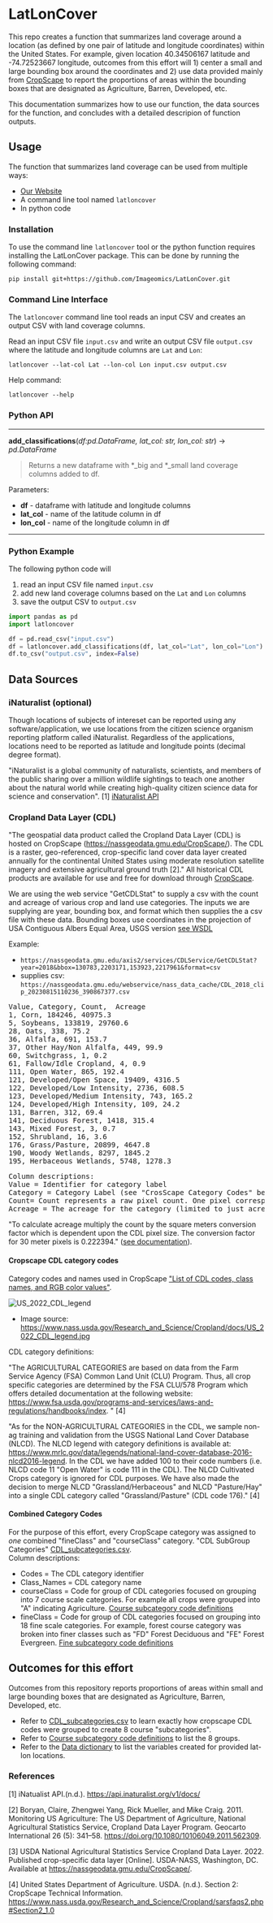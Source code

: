 # LatLonCover
This repo creates a function that summarizes land coverage around a location (as defined by one pair of latitude and longitude coordinates)  within the United States.  For example, given location  40.34506167	latitude and -74.72523667 longitude, outcomes from this effort will 1) center a small and large bounding box around the coordinates and 2) use data provided mainly from [CropScape](https://nassgeodata.gmu.edu/CropScape) to report the proportions of areas within the bounding boxes that are designated as Agriculture, Barren, Developed, etc.

This documentation summarizes how to use our function,  the data sources for the function,  and concludes with a detailed descripion of function outputs.

## Usage
The function that summarizes land coverage can be used from multiple ways:
- [Our Website](https://huggingface.co/spaces/imageomics/LatLonCover)
- A command line tool named `latloncover`
- In python code

### Installation
To use the command line `latloncover` tool or the python function requires installing the LatLonCover package.
This can be done by running the following command:
```
pip install git+https://github.com/Imageomics/LatLonCover.git
```

### Command Line Interface
The `latloncover` command line tool reads an input CSV and creates an output CSV with land coverage columns.

Read an input CSV file `input.csv` and write an output CSV file `output.csv` where the latitude and longitude columns are `Lat` and `Lon`:
```
latloncover --lat-col Lat --lon-col Lon input.csv output.csv
```

Help command:
```
latloncover --help
```

### Python API

----

__add_classifications__(*df:pd.DataFrame, lat_col: str, lon_col: str*) -> *pd.DataFrame*

> Returns a new dataframe with *_big and *_small land coverage columns added to df.
    
Parameters:
- __df__ - dataframe with latitude and longitude columns
- __lat_col__ - name of the latitude column in df
- __lon_col__ - name of the longitude column in df

----

### Python Example

The following python code will 
1) read an input CSV file named `input.csv`
2) add new land coverage columns based on the `Lat` and `Lon` columns
3) save the output CSV to `output.csv`
   
```python
import pandas as pd
import latloncover

df = pd.read_csv("input.csv")
df = latloncover.add_classifications(df, lat_col="Lat", lon_col="Lon")
df.to_csv("output.csv", index=False)

```

## Data Sources

### iNaturalist (optional)

Though locations of subjects of intereset can be reported using any software/application, we use locations from the citizen science organism reporting platform called iNaturalist.  Regardless of the applications,  locations need to be reported as latitude and longitude points (decimal degree format).

"iNaturalist is a global community of naturalists, scientists, and members of the public sharing over a million wildlife sightings to teach one another about the natural world while creating high-quality citizen science data for science and conservation". [1]
[iNaturalist API](https://api.inaturalist.org/v1/docs/)

### Cropland Data Layer (CDL)

"The geospatial data product called the Cropland Data Layer (CDL) is hosted on CropScape (https://nassgeodata.gmu.edu/CropScape/). The CDL is a raster, geo-referenced, crop-specific land cover data layer created annually for the continental United States using moderate resolution satellite imagery and extensive agricultural ground truth [2]." All historical CDL products are available for use and free for download through [CropScape](https://nassgeodata.gmu.edu/CropScape/devhelp/help.html).

We are using the web service "GetCDLStat" to supply a csv with the count and acreage of various crop and land use categories.  The inputs we are supplying are year, bounding box, and format which then supplies the a csv file with these data. Bounding boxes use coordinates in the projection of USA Contiguous Albers Equal Area, USGS version [see WSDL](https://nassgeodata.gmu.edu/axis2/services/CDLService?wsdl)

Example:
* `https://nassgeodata.gmu.edu/axis2/services/CDLService/GetCDLStat?year=2018&bbox=130783,2203171,153923,2217961&format=csv`
* supplies csv: `https://nassgeodata.gmu.edu/webservice/nass_data_cache/CDL_2018_clip_20230815110236_390867377.csv`

<pre>
Value, Category, Count,  Acreage
1, Corn, 184246, 40975.3
5, Soybeans, 133819, 29760.6
28, Oats, 338, 75.2
36, Alfalfa, 691, 153.7
37, Other Hay/Non Alfalfa, 449, 99.9
60, Switchgrass, 1, 0.2
61, Fallow/Idle Cropland, 4, 0.9
111, Open Water, 865, 192.4
121, Developed/Open Space, 19409, 4316.5
122, Developed/Low Intensity, 2736, 608.5
123, Developed/Medium Intensity, 743, 165.2
124, Developed/High Intensity, 109, 24.2
131, Barren, 312, 69.4
141, Deciduous Forest, 1418, 315.4
143, Mixed Forest, 3, 0.7
152, Shrubland, 16, 3.6
176, Grass/Pasture, 20899, 4647.8
190, Woody Wetlands, 8297, 1845.2
195, Herbaceous Wetlands, 5748, 1278.3
</pre>

<pre>
Column descriptions:
Value = Identifier for category label
Category = Category Label (see "CrosScape Category Codes" below). Note that category labels are note unique (e.g. Two "Barren" categories with ids 65 and 131).
Count= Count represents a raw pixel count. One pixel corresponds to 30 meters.
Acreage = The acreage for the category (limited to just acreage within the bounding box supplied) at the time point(year) supplied. 
</pre>

"To calculate acreage multiply the count by the square meters conversion factor which is dependent upon the CDL pixel size. The conversion factor for 30 meter pixels is 0.222394."  ([see documentation](https://www.nass.usda.gov/Research_and_Science/Cropland/sarsfaqs2.php#Section2_1.0)).

#### Cropscape CDL category codes

Category codes and names used in CropScape ["List of CDL codes, class names, and RGB color values"](https://www.nass.usda.gov/Research_and_Science/Cropland/docs/CDL_codes_names_colors.xlsx). 

![US_2022_CDL_legend](cropScapeDocumentation/US_2022_CDL_legend.jpg) 
* Image source: https://www.nass.usda.gov/Research_and_Science/Cropland/docs/US_2022_CDL_legend.jpg

CDL category definitions: 

"The AGRICULTURAL CATEGORIES are based on data from the Farm Service Agency (FSA) Common Land Unit (CLU) Program. Thus, all crop specific categories are determined by the FSA CLU/578 Program which offers detailed documentation at the following website: https://www.fsa.usda.gov/programs-and-services/laws-and-regulations/handbooks/index. " [4]

"As for the NON-AGRICULTURAL CATEGORIES in the CDL, we sample non-ag training and validation from the USGS National Land Cover Database (NLCD). The NLCD legend with category definitions is available at: https://www.mrlc.gov/data/legends/national-land-cover-database-2016-nlcd2016-legend. In the CDL we have added 100 to their code numbers (i.e. NLCD code 11 "Open Water" is code 111 in the CDL). The NLCD Cultivated Crops category is ignored for CDL purposes. We have also made the decision to merge NLCD "Grassland/Herbaceous" and NLCD "Pasture/Hay" into a single CDL category called "Grassland/Pasture" (CDL code 176)." [4]

#### Combined Category Codes
For the purpose of this effort, every CropScape category was assigned to *one* combined "fineClass" and "courseClass" category. "CDL SubGroup Categories" [CDL_subcategories.csv](cropScapeDocumentation/CDL_subcategories.csv).  
Column descriptions:
* Codes = The CDL category identifier
* Class_Names = CDL category name
* courseClass = Code for group of CDL categories focused on grouping into 7 course scale categories. For example all crops were grouped into "A" indicating Agriculture. [Course subcategory code definitions](cropScapeDocumentation/CDL_subcategories_legendCrse.csv)
* fineClass = Code for group of CDL categories focused on grouping into 18 fine scale categories. For example, forest course category was broken into finer classes such as "FD" Forest Deciduous and "FE" Forest Evergreen. [Fine subcategory code definitions](cropScapeDocumentation/CDL_subcategories_legendFine.csv)

## Outcomes for this effort
Outcomes from this repository reports proportions of areas within small and large bounding boxes that are designated as Agriculture, Barren, Developed, etc.

* Refer to [CDL_subcategories.csv](cropScapeDocumentation/CDL_subcategories.csv) to learn exactly how cropscape CDL codes were grouped to create 8 course "subcategories".
* Refer to  [Course subcategory code definitions](cropScapeDocumentation/CDL_subcategories_legendCrse.csv) to list the 8 groups.
* Refer to the [Data dictionary](outputDataDictionary.txt) to list the variables created for provided lat-lon locations.  



	
### References

[1] iNatualist API.(n.d.). https://api.inaturalist.org/v1/docs/ 

[2] Boryan, Claire, Zhengwei Yang, Rick Mueller, and Mike Craig. 2011. Monitoring US Agriculture: The US Department of Agriculture, National Agricultural Statistics Service, Cropland Data Layer Program. Geocarto International 26 (5): 341–58. https://doi.org/10.1080/10106049.2011.562309.

[3] USDA National Agricultural Statistics Service Cropland Data Layer. 2022. Published crop-specific data layer [Online]. USDA-NASS, Washington, DC. Available at https://nassgeodata.gmu.edu/CropScape/. 

[4] United States Department of Agriculture. USDA. (n.d.). Section 2: CropScape Technical Information. https://www.nass.usda.gov/Research_and_Science/Cropland/sarsfaqs2.php#Section2_1.0
